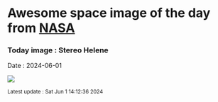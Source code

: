 
# Awesome space image of the day from [NASA](https://api.nasa.gov/)

### Today image : Stereo Helene
Date : 2024-06-01

![](https://apod.nasa.gov/apod/image/2406/N00172886_92_beltramini.jpg)

<small>Latest update : Sat Jun  1 14:12:36 2024</small>
        